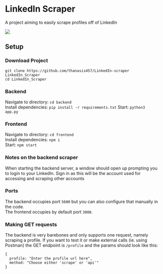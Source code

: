 # LinkedIn Scraper
A project aiming to easily scrape profiles off of LinkedIn

![](https://imgur.com/jOoEu2h.png)

## Setup
### Download Project
```git clone https://github.com/thanasis457/LinkedIn-scraper LinkedIn_Scraper```  
```cd LinkedIn_Scraper```

### Backend
Navigate to directory: ```cd backend```  
Install dependencies: ```pip install -r requirements.txt```
Start: ```python3 app.py```

### Frontend
Navigate to directory: ```cd frontend```  
Install dependencies: ```npm i```  
Start: ```npm start```


### Notes on the backend scraper
When starting the backend server, a window should open up prompting you to login to your LinkedIn. Sign in as this will be the account used for accessing and scraping other accounts

### Ports
The backend occupies port ```5600``` but you can also configure that manually in the code.  
The frontend occupies by default port ```3000```.

### Making GET requests
The backend is very barebones and only supports one request, namely scraping a profile.
If you want to test it or make external calls (ie. using Postman) the GET endpoint is ```/profile``` and the params should look like this:
```
{  
  profile: "Enter the profile url here",
  method: "Choose either 'scrape' or 'api'"
}
  ```
